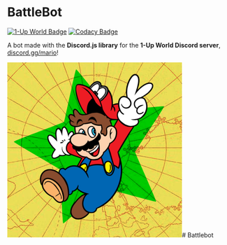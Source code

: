 # BattleBot
[![1-Up World Badge](https://img.shields.io/discord/355119082808541184?label=1-Up%20World&style=plastic)](https://discord.gg/mario)
[![Codacy Badge](https://api.codacy.com/project/badge/Grade/263e73ace1a24b74a54d6d77c5b20d02)](https://www.codacy.com/app/Phoenix1128/BattleBot?utm_source=github.com&amp;utm_medium=referral&amp;utm_content=Phoenix1128/BattleBot&amp;utm_campaign=Badge_Grade)

A bot made with the **Discord.js library** for the **1-Up World Discord server**, [discord.gg/mario](https://discord.gg/mario)!

![1-Up World Image](/images/1-Up-World-Image.png)# Battlebot
